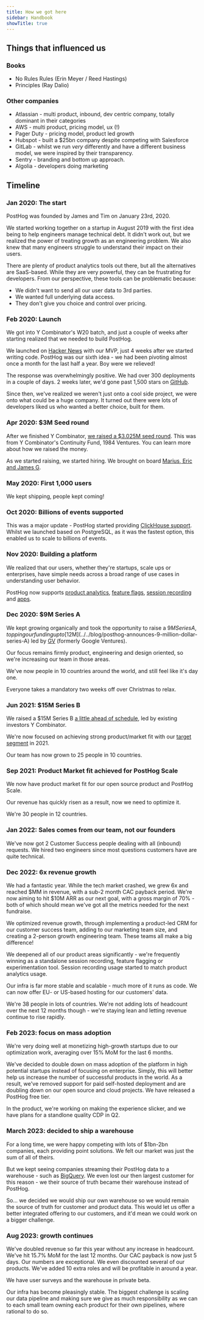 ```yaml
---
title: How we got here
sidebar: Handbook
showTitle: true
---
```


## Things that influenced us

### Books

* No Rules Rules (Erin Meyer / Reed Hastings)
* Principles (Ray Dalio)

### Other companies

* Atlassian - multi product, inbound, dev centric company, totally dominant in their categories
* AWS - multi product, pricing model, ux (!)
* Pager Duty - pricing model, product led growth
* Hubspot - built a $25bn company despite competing with Salesforce
* GitLab - whilst we run _very_ differently and have a different business model, we were inspired by their transparency.
* Sentry - branding and bottom up approach.
* Algolia - developers doing marketing

## Timeline

### Jan 2020: The start

PostHog was founded by James and Tim on January 23rd, 2020.

We started working together on a startup in August 2019 with the first idea being to help engineers manage technical debt. It didn't work out, but we realized the power of treating growth as an engineering problem. We also knew that many engineers struggle to understand their impact on their users.

There are plenty of product analytics tools out there, but all the alternatives are SaaS-based. While they are very powerful, they can be frustrating for developers. From our perspective, these tools can be problematic because:

* We didn't want to send all our user data to 3rd parties.
* We wanted full underlying data access.
* They don't give you choice and control over pricing.

### Feb 2020: Launch

We got into Y Combinator's W20 batch, and just a couple of weeks after starting realized that we needed to build PostHog.

We launched on [Hacker News](https://news.ycombinator.com/item?id=22376732) with our MVP, just 4 weeks after we started writing code. PostHog was our sixth idea - we had been pivoting almost once a month for the last half a year. Boy were we relieved!

The response was overwhelmingly positive. We had over 300 deployments in a couple of days. 2 weeks later, we'd gone past 1,500 stars on [GitHub](https://github.com/PostHog/posthog).

Since then, we've realized we weren't just onto a cool side project, we were onto what could be a huge company. It turned out there were lots of developers liked us who wanted a better choice, built for them.

### Apr 2020: $3M Seed round

After we finished Y Combinator, [we raised a $3.025M seed round](../../blog/raising-3m-for-os). This was from Y Combinator's Continuity Fund, 1984 Ventures. You can learn more about how we raised the money.

As we started raising, we started hiring. We brought on board [Marius, Eric and James G](../../handbook/company/team).

### May 2020: First 1,000 users

We kept shipping, people kept coming!

### Oct 2020: Billions of events supported

This was a major update - PostHog started providing [ClickHouse support](../../blog/the-posthog-array-1-15-0#clickhouse-). Whilst we launched based on PostgreSQL, as it was the fastest option, this enabled us to scale to billions of events.

### Nov 2020: Building a platform

We realized that our users, whether they're startups, scale ups or enterprises, have simple needs across a broad range of use cases in understanding user behavior.

PostHog now supports [product analytics](/product/trends), [feature flags](/product/feature-flags), [session recording](/product/session-recording) and [apps](/apps).

### Dec 2020: $9M Series A

We kept growing organically and took the opportunity to raise a $9M Series A, topping our funding up to [$12M](../../blog/posthog-announces-9-million-dollar-series-A) led by [GV](https://www.gv.com/) (formerly Google Ventures).

Our focus remains firmly product, engineering and design oriented, so we're increasing our team in those areas.

We've now people in 10 countries around the world, and still feel like it's day one.

Everyone takes a mandatory two weeks off over Christmas to relax.

### Jun 2021: $15M Series B

We raised a $15M Series B [a little ahead of schedule](../../blog/why-we-raised-a-15m-series-b-ahead-of-schedule), led by existing investors Y Combinator. 

We're now focused on achieving strong product/market fit with our [target segment](../../handbook/strategy/overview#target-audience-for-2021) in 2021. 

Our team has now grown to 25 people in 10 countries. 

### Sep 2021: Product Market fit achieved for PostHog Scale

We now have product market fit for our open source product and PostHog Scale.

Our revenue has quickly risen as a result, now we need to optimize it.

We're 30 people in 12 countries.

### Jan 2022: Sales comes from our team, not our founders

We've now got 2 Customer Success people dealing with all (inbound) requests. We hired two engineers since most questions customers have are quite technical.

### Dec 2022: 6x revenue growth

We had a fantastic year. While the tech market crashed, we grew 6x and reached $MM in revenue, with a sub-2 month CAC payback period. We're now aiming to hit $10M ARR as our next goal, with a gross margin of 70% - both of which should mean we've got all the metrics needed for the next fundraise.

We optimized revenue growth, through implementing a product-led CRM for our customer success team, adding to our marketing team size, and creating a 2-person growth engineering team. These teams all make a big difference!

We deepened all of our product areas significantly - we're frequently winning as a standalone session recording, feature flagging or experimentation tool. Session recording usage started to match product analytics usage.

Our infra is far more stable and scalable - much more of it runs as code. We can now offer EU- or US-based hosting for our customers' data.

We're 38 people in lots of countries. We're not adding lots of headcount over the next 12 months though - we're staying lean and letting revenue continue to rise rapidly. 

### Feb 2023: focus on mass adoption

We're very doing well at monetizing high-growth startups due to our optimization work, averaging over 15% MoM for the last 6 months. 

We've decided to double down on mass adoption of the platform in high potential startups instead of focusing on enterprise. Simply, this will better help us increase the number of successful products in the world. As a result, we've removed support for paid self-hosted deployment and are doubling down on our open source and cloud projects. We have released a PostHog free tier.

In the product, we're working on making the experience slicker, and we have plans for a standlone quality CDP in Q2.

### March 2023: decided to ship a warehouse

For a long time, we were happy competing with lots of $1bn-2bn companies, each providing point solutions. We felt our market was just the sum of all of theirs.

But we kept seeing companies streaming their PostHog data to a warehouse - such as [BigQuery](https://cloud.google.com/bigquery). We even lost our then largest customer for this reason - we their source of truth became their warehouse instead of PostHog.

So... we decided we would ship our own warehouse so we would remain the source of truth for customer and product data. This would let us offer a better integrated offering to our customers, and it'd mean we could work on a bigger challenge.

### Aug 2023: growth continues

We've doubled revenue so far this year without any increase in headcount. We've hit 15.7% MoM for the last 12 months. Our CAC payback is now just 5 days. Our numbers are exceptional. We even discounted several of our products. We've added 10 extra roles and will be profitable in around a year.

We have user surveys and the warehouse in private beta.

Our infra has become pleasingly stable. The biggest challenge is scaling our data pipeline and making sure we give as much responsibility as we can to each small team owning each product for their own pipelines, where rational to do so.
